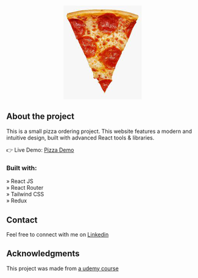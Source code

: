 <div align='center'><img src='./src/images/pizza.jpg'/></div>

<h2>About the project</h2>

<p>This is a small pizza ordering project. This website features a modern and intuitive design, built with advanced React tools & libraries.</p>

👉 Live Demo: <a target="_blank" href='https://pizza-app-v1.netlify.app'>Pizza Demo</a>

<h3>Built with:</h3>

» React JS <br>
» React Router <br>
» Tailwind CSS <br>
» Redux

## Contact

Feel free to connect with me on [Linkedin](https://www.linkedin.com/in/omar-jangavadze/)

## Acknowledgments

This project was made from [a udemy course](https://www.udemy.com/course/the-ultimate-react-course)
